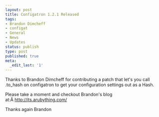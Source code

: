 ```yaml
---
layout: post
title: Configatron 1.2.1 Released
tags:
- Brandon Dimcheff
- configat
- General
- News
- Updates
status: publish
type: post
published: true
meta:
  _edit_last: '1'
---
```

Thanks to Brandon Dimcheff for contributing a patch that let's you call .to_hash on configatron to get your configuration settings out as a Hash.

Please take a moment and checkout Brandon's blog at:Â <a href="http://its.arubything.com/" target="_blank">http://its.arubything.com/</a>

Thanks again Brandon
